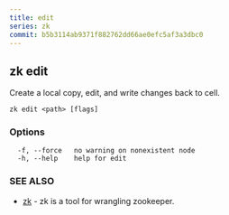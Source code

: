 ```yaml
---
title: edit
series: zk
commit: b5b3114ab9371f882762dd66ae0efc5af3a3dbc0
---
```

## zk edit

Create a local copy, edit, and write changes back to cell.

```
zk edit <path> [flags]
```

### Options

```
  -f, --force   no warning on nonexistent node
  -h, --help    help for edit
```

### SEE ALSO

* [zk](../)	 - zk is a tool for wrangling zookeeper.

